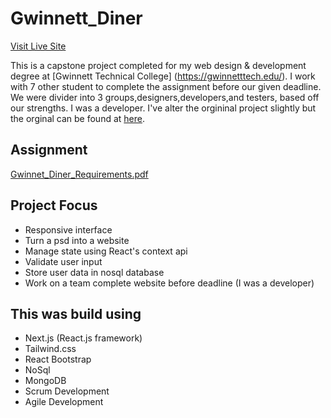 # Gwinnett_Diner

[Visit Live Site](https://gwinnett-diner-v2.vercel.app/)

This is a capstone project completed for my web design & development degree at [Gwinnett Technical College] (https://gwinnetttech.edu/). I work with 7 other student to complete the assignment before our given deadline. We were divider into 3 groups,designers,developers,and testers, based off our strengths. I was a developer. I've alter the orgininal project slightly but the orginal can be found at [here](https://gwinnett-diner.vercel.app/).

## Assignment
[Gwinnet_Diner_Requirements.pdf](https://github.com/nsikan-na/Gwinnett_Dinner-v2/files/8337603/Gwinnet_Diner_Requirements.pdf)


## Project Focus

- Responsive interface
- Turn a psd into a website
- Manage state using React's context api
- Validate user input
- Store user data in nosql database
- Work on a team complete website before deadline (I was a developer)

## This was build using

- Next.js (React.js framework)
- Tailwind.css
- React Bootstrap
- NoSql
- MongoDB
- Scrum Development
- Agile Development



